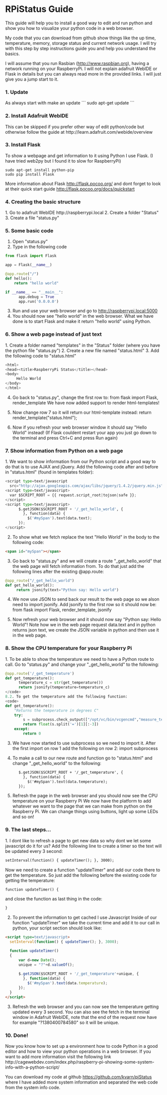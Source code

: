 RPiStatus Guide
===============

This guide will help you to install a good way to edit and run python and show you how to visualize your python code in a web browser.

My code that you can download from github show things like the up time, temperature, memory, storage status and current network usage. I will try with this step by step instructions guide you and help you understand the basics.

I will assume that you run Rasbian (http://www.raspbian.org), having a network running on your RaspberryPi. I will not explain adafruit WebIDE or Flask in details but you can always read more in the provided links. I will just give you a jump start to it.

<h3>1. Update</h3> 
As always start with make an update 
```
sudo apt-get update
```

<h3>2. Install Adafruit WebIDE </h3>
This can be skipped if you prefer other way of edit python/code but otherwise follow the guide at http://learn.adafruit.com/webide/overview


<h3>3. Install Flask </h3>
To show a webpage and get information to it using Python I use Flask. (I have tried web2py but I found it to slow for RaspberryPi)

```
sudo apt-get install python-pip  
sudo pip install Flask
```

More information about Flask http://flask.pocoo.org/ and dont forget to look at their quick start guide http://flask.pocoo.org/docs/quickstart


<h3>4. Creating the basic structure </h3>
1. Go to adafruit WebIDE http://raspberrypi.local
2. Create a folder "Status"
3. Create a file "status.py"


<h3>5. Some basic code</h3>

1. Open "status.py"
2. Type in the following code

```python
from flask import Flask

app = Flask(__name__)

@app.route("/")
def hello():
    return "hello world"

if __name__ == "__main__":
      app.debug = True
      app.run('0.0.0.0')
```

3. Run and use your web browser and go to http://raspberrypi.local:5000
4. You should now see "hello world" in the web browser.
What we have done is to start Flask and make it return "hello world" using Python.


<h3>6. Show a web page instead of just text </h3>
1. Create a folder named "templates" in the "Status" folder (where you have the python file "status.py")
2. Create a new file named "status.html"
3. Add the following code to "status.html"

```python
<html>
<head><title>RaspberryPi Status</title></head>
<body>
     Hello World
</body>
</html>
```

4. Go back to "status.py", change the first row to: 
from flask import Flask, render_template
We have now added support to render html-templates!

5. Now change row 7 so it will return our html-template instead:
return render_template("status.html");

6. Now if you refresh your web browser window it should say "Hello World" instead! 
(If Flask couldent restart your app you just go down to the terminal and press Ctrl+C and press Run again)

<h3>7. Show information from Python on a web page </h3>
1. We want to show information from our Python script and a good way to do that is to use AJAX and jQuery.
Add the following code after </head> and before <body> in "status.html" (found in templates folder):

```python
<script type=text/javascript
  src="http://ajax.googleapis.com/ajax/libs/jquery/1.4.2/jquery.min.js"></script>
<script type=text/javascript>
  var $SCRIPT_ROOT = {{ request.script_root|tojson|safe }};
</script>
<script type=text/javascript>
      $.getJSON($SCRIPT_ROOT + '/_get_hello_world', {
        }, function(data) {
          $('#mySpan').text(data.text);
      });
</script>
```

2. To show what we fetch replace the text "Hello World" in the body to the following code:
```html
<span id="mySpan"></span>
```
3. Go back to "status.py" and we will create a route "_get_hello_world" that the web page will fetch information from.
To do that just add the following lines after the existing @app.route:

```python
@app_route("/_get_hello_world")
def get_hello_world():
     return jsonify(text="Python say: Hello world")
```

4. We now use JSON to send back our result to the web page so we alson need to import jsonify.
Add jsonify to the first row so it should now be: from flask import Flask, render_template, jsonify

5. Now refresh your web browser and it should now say "Python say: Hello World"!
Note how we in the web page request data.text and in python returns json text, we create the JSON variable in python and then use it in the web page.

<h3>8. Show the CPU temperature for your Raspberry Pi </h3>
1. To be able to show the temperature we need to have a Python route to call.
Go to "status.py" and change your "_get_hello_world" to the following:

```python
@app.route('/_get_temperature')
def get_temperature():
      temperature_c = str(get_temperature())
      return jsonify(temperature=temperature_c)
</code>
8.2. To get the temperature add the following function:
<code>
def get_temperature():
    "Returns the temperature in degrees C"
    try:
        s = subprocess.check_output(["/opt/vc/bin/vcgencmd","measure_temp"])
        return float(s.split('=')[1][:-3])
    except:
        return 0
```
3. We have now started to use subprocess so we need to import it.
After the first import on row 1 add the following on row 2:
import subprocess

4. To make a call to our new route and function go to "status.html" and change "_get_hello_world" to the following:

```html
      $.getJSON($SCRIPT_ROOT + '/_get_temperature', {
        }, function(data) {
          $('#mySpan').text(data.temperature);
      });
```

5. Refresh the page in the web browser and you should now see the CPU temperature on your Raspberry Pi
We now have the platform to add whatever we want to the page that we can make from python on the Raspberry Pi. We can change things using buttons, light up some LEDs and so on! 

<h3>9. The last steps... </h3>
1. I dont like to refresh a page to get new data so why dont we let some javascript do it for us? 
Add the following line to create a timer so the text will be updated every 3 second:

```html
setInterval(function() { updateTimer(); }, 3000);
```

Now we need to create a function "updateTimer" and add our code there to get the temperature.
So just add the following before the existing code for getting the temperature:

```html
function updateTimer() {
```

and close the function as last thing in the code:
```html
}
```

2. To prevent the information to get cached I use Javascript
Inside of our function "updateTimer" we take the current time and add it to our call in python, your script section should look like:

```html
<script type=text/javascript>
  setInterval(function() { updateTimer(); }, 3000);

  function updateTimer()
  {
      var d=new Date();
      unique = "?"+d.valueOf(); 
 
      $.getJSON($SCRIPT_ROOT + '/_get_temperature'+unique, {
        }, function(data) {
          $('#mySpan').text(data.temperature);
      });
  }
</script>
```

3. Refresh the web browser and you can now see the temperature getting updated every 3 second. You can also see the fetch in the terminal window in Adafruit WebIDE, note that the end of the request now have for example "?1380400784580" so it will be unique.

<h3>10. Done! </h3>
Now you know how to set up a environment how to code Python in a good editor and how to view your python operations in a web browser. If you want to add more information visit the following link
http://cagewebdev.com/index.php/raspberry-pi-showing-some-system-info-with-a-python-script/

You can download my code at github https://github.com/kvarn/piStatus where I have added more system information and separated the web code from the system info code. 

